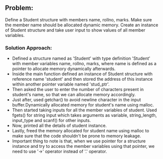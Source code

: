 <h2>Problem:</h2>
<p>Define a Student structure with members name, rollno, marks. Make sure the member name should be allocated dynamic memory. Create an instance of Student structure and take user input to show values of all member variables.</p>

<h3>Solution Approach:</h3>
<ul>
    <li>Defined a structure named as 'Student' with type definition 'Student' with member variables name, rollno, marks, where name is defined as a pointer to allocate memory dynamically afterwards.</li>
    <li>Inside the main function defined an instance of Student structure with reference name 'student' and then stored the address of this instance within another pointer variable named 'stud_ptr'.</li>
    <li>Then asked the user to enter the number of characters present in student's name, so that we can allocate memory accordingly.</li>
    <li>Just after, used getchar() to avoid newline character in the input buffer.Dynamically allocated memory for student's name using malloc.</li>
    <li>Then started taking inputs for all the member variables of student. Used fgets() for string input which takes arguments as variable, string_length, input_type and scanf() for other inputs.</li>
    <li>Now, printed all the details of student instance.</li>
    <li>Lastly, freed the memory allocated for student name using malloc to make sure that the code shouldn't be prone to memory leakage.</li>
    <li>Important thing to note is that, when we use pointer for a structure instance and try to access the member variables using that pointer, we need to use '->' operator instead of '.' operator.</li>
</ul>
